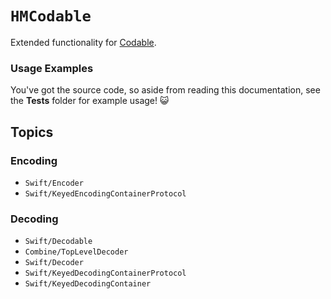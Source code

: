 # ``HMCodable``

Extended functionality for [Codable](https://developer.apple.com/documentation/swift/codable).

### Usage Examples

You've got the source code, so aside from reading this documentation, see the **Tests** folder for example usage! 😺

## Topics

### Encoding

- ``Swift/Encoder``
- ``Swift/KeyedEncodingContainerProtocol``

### Decoding

- ``Swift/Decodable``
- ``Combine/TopLevelDecoder``
- ``Swift/Decoder``
- ``Swift/KeyedDecodingContainerProtocol``
- ``Swift/KeyedDecodingContainer``
